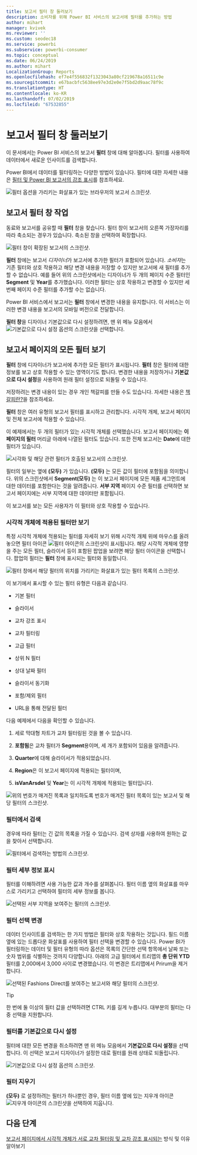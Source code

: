 ```yaml
---
title: 보고서 필터 창 둘러보기
description: 소비자를 위해 Power BI 서비스의 보고서에 필터를 추가하는 방법
author: mihart
manager: kvivek
ms.reviewer: ''
ms.custom: seodec18
ms.service: powerbi
ms.subservice: powerbi-consumer
ms.topic: conceptual
ms.date: 06/24/2019
ms.author: mihart
LocalizationGroup: Reports
ms.openlocfilehash: ef7e4f556832f1323043a80cf219678a16511c9e
ms.sourcegitcommit: e67bacbfc5638ee97e3d2e0e7f5bd2d9aac78f9c
ms.translationtype: HT
ms.contentlocale: ko-KR
ms.lasthandoff: 07/02/2019
ms.locfileid: "67532855"
---
```

# <a name="take-a-tour-of-the-report-filters-pane"></a>보고서 필터 창 둘러보기

이 문서에서는 Power BI 서비스의 보고서 **필터** 창에 대해 알아봅니다. 필터를 사용하여 데이터에서 새로운 인사이트를 검색합니다.

Power BI에서 데이터를 필터링하는 다양한 방법이 있습니다. 필터에 대한 자세한 내용은 [필터 및 Power BI 보고서의 강조 표시](../power-bi-reports-filters-and-highlighting.md)를 참조하세요.

![필터 옵션을 가리키는 화살표가 있는 브라우저의 보고서 스크린샷.](media/end-user-report-filter/power-bi-browser-new2.png)

## <a name="working-with-the-report-filters-pane"></a>보고서 필터 창 작업

동료와 보고서를 공유할 때 **필터** 창을 찾습니다. 필터 창이 보고서의 오른쪽 가장자리를 따라 축소되는 경우가 있습니다. 축소된 창을 선택하여 확장합니다.

![필터 창이 확장된 보고서의 스크린샷.](media/end-user-report-filter/power-bi-filter-pane.png)

**필터** 창에는 보고서 *디자이너*가 보고서에 추가한 필터가 포함되어 있습니다. *소비자*는 기존 필터와 상호 작용하고 해당 변경 내용을 저장할 수 있지만 보고서에 새 필터를 추가할 수 없습니다. 예를 들어 위의 스크린샷에서는 디자이너가 두 개의 페이지 수준 필터인 **Segment** 및 **Year**를 추가했습니다. 이러한 필터는 상호 작용하고 변경할 수 있지만 세 번째 페이지 수준 필터를 추가할 수는 없습니다.

Power BI 서비스에서 보고서는 **필터** 창에서 변경한 내용을 유지합니다. 이 서비스는 이러한 변경 내용을 보고서의 모바일 버전으로 전달합니다.

**필터 창**을 디자이너 기본값으로 다시 설정하려면, 맨 위 메뉴 모음에서 ![기본값으로 다시 설정 옵션의 스크린샷](media/end-user-report-filter/power-bi-reset.png)을 선택합니다. 

## <a name="view-all-the-filters-for-a-report-page"></a>보고서 페이지의 모든 필터 보기

**필터** 창에 디자이너가 보고서에 추가한 모든 필터가 표시됩니다. **필터** 창은 필터에 대한 정보를 보고 상호 작용할 수 있는 영역이기도 합니다. 변경한 내용을 저장하거나 **기본값으로 다시 설정**을 사용하여 원래 필터 설정으로 되돌릴 수 있습니다.

저장하려는 변경 내용이 있는 경우 개인 책갈피를 만들 수도 있습니다.  자세한 내용은 [책갈피란?](end-user-bookmarks.md)을 참조하세요.

**필터** 창은 여러 유형의 보고서 필터를 표시하고 관리합니다. 시각적 개체, 보고서 페이지 및 전체 보고서에 적용할 수 있습니다.

이 예제에서는 두 개의 필터가 있는 시각적 개체를 선택했습니다. 보고서 페이지에는 **이 페이지의 필터** 머리글 아래에 나열된 필터도 있습니다. 또한 전체 보고서는 **Date**에 대한 필터가 있습니다.

![시각화 및 해당 관련 필터가 호출된 보고서의 스크린샷.](media/end-user-report-filter/power-bi-all-filters2.png)

필터의 일부는 옆에 **(모두)** 가 있습니다. **(모두)** 는 모든 값이 필터에 포함됨을 의미합니다. 위의 스크린샷에서 **Segment(모두)** 는 이 보고서 페이지에 모든 제품 세그먼트에 대한 데이터를 포함한다는 것을 알려줍니다. **서부 지역** 페이지 수준 필터를 선택하면 보고서 페이지에는 서부 지역에 대한 데이터만 포함됩니다.

이 보고서를 보는 모든 사용자가 이 필터와 상호 작용할 수 있습니다.

### <a name="view-only-those-filters-applied-to-a-visual"></a>시각적 개체에 적용된 필터만 보기

특정 시각적 개체에 적용되는 필터를 자세히 보기 위해 시각적 개체 위에 마우스를 올려 놓으면 필터 아이콘 ![필터 아이콘의 스크린샷](media/end-user-report-filter/power-bi-filter-icon.png)이 표시됩니다. 해당 시각적 개체에 영향을 주는 모든 필터, 슬라이서 등이 포함된 팝업을 보려면 해당 필터 아이콘을 선택합니다. 팝업의 필터는 **필터** 창에 표시되는 필터와 동일합니다.

![필터 창에서 해당 필터의 위치를 가리키는 화살표가 있는 필터 목록의 스크린샷.](media/end-user-report-filter/power-bi-hover-visual-filter.png)

이 보기에서 표시할 수 있는 필터 유형은 다음과 같습니다.

- 기본 필터

- 슬라이서

- 교차 강조 표시

- 교차 필터링

- 고급 필터

- 상위 N 필터

- 상대 날짜 필터

- 슬라이서 동기화

- 포함/제외 필터

- URL을 통해 전달된 필터

다음 예제에서 다음을 확인할 수 있습니다.

1. 세로 막대형 차트가 교차 필터링된 것을 볼 수 있습니다.

1. **포함됨**은 교차 필터가 **Segment**용이며, 세 개가 포함되어 있음을 알려줍니다.

1. **Quarter**에 대해 슬라이서가 적용되었습니다.

1. **Region**은 이 보고서 페이지에 적용되는 필터이며,

1. **isVanArsdel** 및 **Year**는 이 시각적 개체에 적용되는 필터입니다.

![위의 번호가 매겨진 목록과 일치하도록 번호가 매겨진 필터 목록이 있는 보고서 및 해당 필터의 스크린샷.](media/end-user-report-filter/power-bi-visual-pop-up.png)

### <a name="search-in-a-filter"></a>필터에서 검색

경우에 따라 필터는 긴 값의 목록을 가질 수 있습니다. 검색 상자를 사용하여 원하는 값을 찾아서 선택합니다.

![필터에서 검색하는 방법의 스크린샷.](media/end-user-report-filter/power-bi-fiter-search.png)

### <a name="display-filter-details"></a>필터 세부 정보 표시

필터를 이해하려면 사용 가능한 값과 개수를 살펴봅니다.  필터 이름 옆의 화살표를 마우스로 가리키고 선택하여 필터의 세부 정보를 봅니다.
  
![선택된 서부 지역을 보여주는 필터의 스크린샷.](media/end-user-report-filter/power-bi-expand-filter.png)

### <a name="change-filter-selections"></a>필터 선택 변경

데이터 인사이트를 검색하는 한 가지 방법은 필터와 상호 작용하는 것입니다. 필드 이름 옆에 있는 드롭다운 화살표를 사용하여 필터 선택을 변경할 수 있습니다.  Power BI가 필터링하는 데이터 및 필터 유형의 따라 옵션은 목록의 간단한 선택 항목에서 날짜 또는 숫자 범위를 식별하는 것까지 다양합니다. 아래의 고급 필터에서 트리맵의 **총 단위 YTD** 필터를 2,000에서 3,000 사이로 변경했습니다. 이 변경은 트리맵에서 Prirum을 제거합니다.
  
![선택된 Fashions Direct를 보여주는 보고서와 해당 필터의 스크린샷.](media/end-user-report-filter/power-bi-filter-treemap.png)

> [!TIP]
> 한 번에 둘 이상의 필터 값을 선택하려면 CTRL 키를 길게 누릅니다. 대부분의 필터는 다중 선택을 지원합니다.

### <a name="reset-filter-to-default"></a>필터를 기본값으로 다시 설정

필터에 대한 모든 변경을 취소하려면 맨 위 메뉴 모음에서 **기본값으로 다시 설정**을 선택합니다.  이 선택은 보고서 디자이너가 설정한 대로 필터를 원래 상태로 되돌립니다.

![기본값으로 다시 설정 옵션의 스크린샷.](media/end-user-report-filter/power-bi-reset.png)

### <a name="clear-a-filter"></a>필터 지우기

**(모두)** 로 설정하려는 필터가 하나뿐인 경우, 필터 이름 옆에 있는 지우개 아이콘 ![지우개 아이콘의 스크린샷](media/end-user-report-filter/power-bi-eraser-icon.png)을 선택하여 지웁니다. 
  
<!--  too much detail for consumers

## Types of filters: text field filters
### List mode
Ticking a checkbox either selects or deselects the value. The **All** checkbox can be used to toggle the state of all checkboxes on or off. The checkboxes represent all the available values for that field.  As you adjust the filter, the restatement updates to reflect your choices. 

![list mode filter](media/end-user-report-filter/power-bi-restatement-new.png)

Note how the restatement now says "is Mar, Apr or May".

### Advanced mode
Select **Advanced Filtering** to switch to advanced mode. Use the dropdown controls and text boxes to identify which fields to include. By choosing between **And** and **Or**, you can build complex filter expressions. Select the **Apply Filter** button when you've set the values you want.  

![advanced mode](media/end-user-report-filter/power-bi-advanced.png)

## Types of filters: numeric field filters
### List mode
If the values are finite, selecting the field name displays a list.  See **Text field filters** &gt; **List mode** above for help using checkboxes.   

### Advanced mode
If the values are infinite or represent a range, selecting the field name opens the advanced filter mode. Use the dropdown and text boxes to specify a range of values that you want to see. 

![advanced filter](media/end-user-report-filter/power-bi-dropdown-and-text.png)

By choosing between **And** and **Or**, you can build complex filter expressions. Select the **Apply Filter** button when you've set the values you want.

## Types of filters: date and time
### List mode
If the values are finite, selecting the field name displays a list.  See **Text field filters** &gt; **List mode** above for help using checkboxes.   

### Advanced mode
If the field values represent date or time, you can specify a start/end time when using Date/Time filters.  

![datetime filter](media/end-user-report-filter/pbi_date-time-filters.png)

-->

## <a name="next-steps"></a>다음 단계

[보고서 페이지에서 시각적 개체가 서로 교차 필터링 및 교차 강조 표시되는](end-user-interactions.md) 방식 및 이유 알아보기
